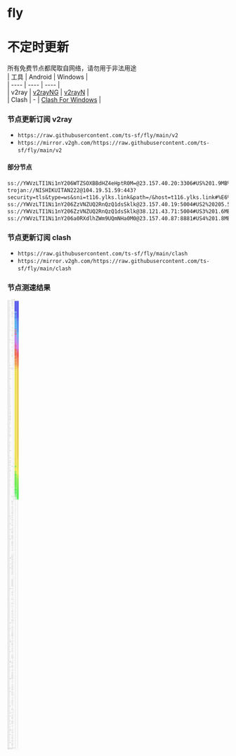 # fly
# 不定时更新
所有免费节点都爬取自网络，请勿用于非法用途  
|  工具  | Android  | Windows  |  
|  ----  | ----   | ----  |  
| v2ray  | [v2rayNG](https://github.com/2dust/v2rayNG/releases) | [v2rayN](https://github.com/2dust/v2rayN/releases) |  
| Clash  | - | [Clash For Windows](https://github.com/2dust/clashN/releases) | 
  
### 节点更新订阅  v2ray
- `https://raw.githubusercontent.com/ts-sf/fly/main/v2`  
- `https://mirror.v2gh.com/https://raw.githubusercontent.com/ts-sf/fly/main/v2`  

#### 部分节点  
``` 
ss://YWVzLTI1Ni1nY206WTZSOXBBdHZ4eHptR0M=@23.157.40.20:3306#US%201.9MB%2Fs
trojan://NISHIKUITAN222@104.19.51.59:443?security=tls&type=ws&sni=t116.ylks.link&path=/&host=t116.ylks.link#%E6%9C%AA%E7%9F%A52
ss://YWVzLTI1Ni1nY206ZzVNZUQ2RnQzQ1dsSklk@23.157.40.19:5004#US2%20205.5KB%2Fs
ss://YWVzLTI1Ni1nY206ZzVNZUQ2RnQzQ1dsSklk@38.121.43.71:5004#US3%201.6MB%2Fs
ss://YWVzLTI1Ni1nY206a0RXdlhZWm9UQmNHa0M0@23.157.40.87:8881#US4%201.8MB%2Fs
```
### 节点更新订阅  clash
- `https://raw.githubusercontent.com/ts-sf/fly/main/clash`  
- `https://mirror.v2gh.com/https://raw.githubusercontent.com/ts-sf/fly/main/clash`  

### 节点测速结果
![image](traffic.png)
